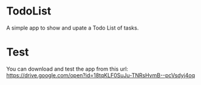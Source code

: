 # TodoList
A simple app to show and upate a Todo List of tasks.

# Test
You can download and test the app from this url: https://drive.google.com/open?id=18tqKLF0SuJu-TNRsHvmB--pcVsdyj4oq
